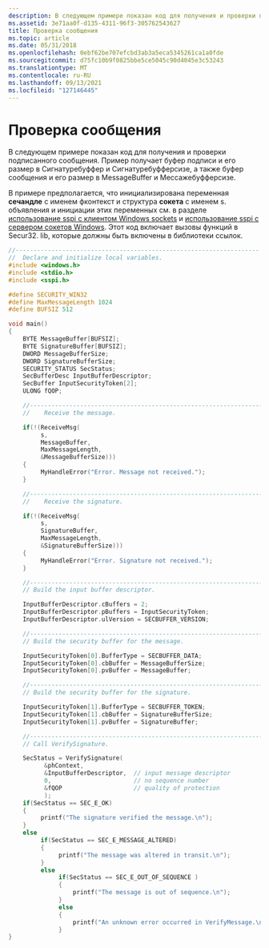 ```yaml
---
description: В следующем примере показан код для получения и проверки подписанного сообщения. Пример получает буфер подписи и его размер в Сигнатуребуффер и Сигнатуребуфферсизе, а также буфер сообщения и его размер в MessageBuffer и Мессажебуфферсизе.
ms.assetid: 3e71aa0f-d135-4311-96f3-305762543627
title: Проверка сообщения
ms.topic: article
ms.date: 05/31/2018
ms.openlocfilehash: 0ebf62be707efcbd3ab3a5eca5345261ca1a0fde
ms.sourcegitcommit: d75fc10b9f0825bbe5ce5045c90d4045e3c53243
ms.translationtype: MT
ms.contentlocale: ru-RU
ms.lasthandoff: 09/13/2021
ms.locfileid: "127146445"
---
```

# <a name="verifying-a-message"></a>Проверка сообщения

В следующем примере показан код для получения и проверки подписанного сообщения. Пример получает буфер подписи и его размер в Сигнатуребуффер и Сигнатуребуфферсизе, а также буфер сообщения и его размер в MessageBuffer и Мессажебуфферсизе.

В примере предполагается, что инициализирована переменная **сечандле** с именем фконтекст и структура **сокета** с именем s. объявления и инициации этих переменных см. в разделе [использование sspi с клиентом Windows sockets](using-sspi-with-a-windows-sockets-client.md) и [использование sspi с сервером сокетов Windows](using-sspi-with-a-windows-sockets-server.md). Этот код включает вызовы функций в Secur32. lib, которые должны быть включены в библиотеки ссылок.


```C++
//--------------------------------------------------------------------
//  Declare and initialize local variables.
#include <windows.h>
#include <stdio.h>
#include <sspi.h>

#define SECURITY_WIN32
#define MaxMessageLength 1024
#define BUFSIZ 512

void main()
{
    BYTE MessageBuffer[BUFSIZ];
    BYTE SignatureBuffer[BUFSIZ];
    DWORD MessageBufferSize;
    DWORD SignatureBufferSize;
    SECURITY_STATUS SecStatus;
    SecBufferDesc InputBufferDescriptor;
    SecBuffer InputSecurityToken[2];
    ULONG fQOP;

    //------------------------------------------------------------------
    //    Receive the message.

    if(!(ReceiveMsg(
         s,
         MessageBuffer,
         MaxMessageLength,
         &MessageBufferSize)))
    {
         MyHandleError("Error. Message not received.");
    }

    //------------------------------------------------------------------
    //    Receive the signature.

    if(!(ReceiveMsg(
         s,
         SignatureBuffer,
         MaxMessageLength,
         &SignatureBufferSize)))
    {
         MyHandleError("Error. Signature not received.");
    }

    //------------------------------------------------------------------
    // Build the input buffer descriptor.

    InputBufferDescriptor.cBuffers = 2;
    InputBufferDescriptor.pBuffers = InputSecurityToken;
    InputBufferDescriptor.ulVersion = SECBUFFER_VERSION;

    //-------------------------------------------------------------------
    // Build the security buffer for the message.

    InputSecurityToken[0].BufferType = SECBUFFER_DATA;
    InputSecurityToken[0].cbBuffer = MessageBufferSize;
    InputSecurityToken[0].pvBuffer = MessageBuffer;

    //-------------------------------------------------------------------
    // Build the security buffer for the signature.

    InputSecurityToken[1].BufferType = SECBUFFER_TOKEN;
    InputSecurityToken[1].cbBuffer = SignatureBufferSize;
    InputSecurityToken[1].pvBuffer = SignatureBuffer;

    //--------------------------------------------------------------------
    // Call VerifySignature. 

    SecStatus = VerifySignature(
          &phContext,
          &InputBufferDescriptor,  // input message descriptor
          0,                       // no sequence number
          &fQOP                    // quality of protection
          );
    if(SecStatus == SEC_E_OK)
    {
         printf("The signature verified the message.\n");
    }
    else
         if(SecStatus == SEC_E_MESSAGE_ALTERED)
         {
              printf("The message was altered in transit.\n");
         }
         else
              if(SecStatus == SEC_E_OUT_OF_SEQUENCE )
              {
                  printf("The message is out of sequence.\n");
              }
              else
              {
                  printf("An unknown error occurred in VerifyMessage.\n");
              }
}
```



 

 



